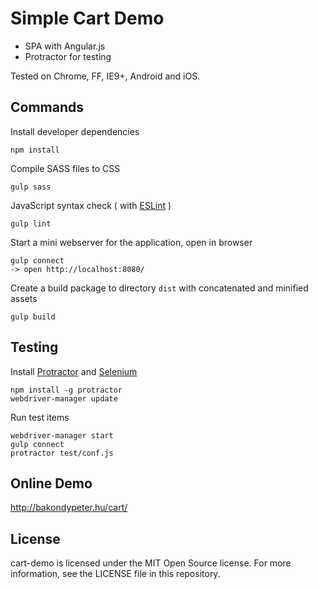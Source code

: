 # Simple Cart Demo

- SPA with Angular.js
- Protractor for testing

Tested on Chrome, FF, IE9+, Android and iOS.

## Commands

Install developer dependencies

```
npm install
```

Compile SASS files to CSS

```
gulp sass
```

JavaScript syntax check ( with [ESLint](http://eslint.org/) )

```
gulp lint
```

Start a mini webserver for the application, open in browser

```
gulp connect
-> open http://localhost:8080/
```

Create a build package to directory <code>dist</code> with concatenated and minified assets

```
gulp build
```

## Testing

Install [Protractor](http://angular.github.io/protractor/) and [Selenium](http://www.seleniumhq.org/)

```
npm install -g protractor
webdriver-manager update
```

Run test items

```
webdriver-manager start
gulp connect
protractor test/conf.js
```


## Online Demo

http://bakondypeter.hu/cart/

## License

cart-demo is licensed under the MIT Open Source license. For more information, see the LICENSE file in this repository.
